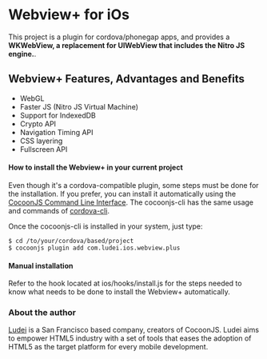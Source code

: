 # Webview+ for iOs #

This project is a plugin for cordova/phonegap apps, and provides a **WKWebView, a replacement for UIWebView that includes the Nitro JS engine.**.

## Webview+ Features, Advantages and Benefits  ##

* WebGL
* Faster JS (Nitro JS Virtual Machine)
* Support for IndexedDB 
* Crypto API
* Navigation Timing API
* CSS layering
* Fullscreen API

#### How to install the Webview+ in your current project ####

Even though it's a cordova-compatible plugin, some steps must be done for the installation. If you prefer, you can install it automatically using the [CocoonJS Command Line Interface](https://github.com/ludei/cocoonjs-cli). The cocoonjs-cli has the same usage and commands of [cordova-cli](https://github.com/apache/cordova-cli#project-commands).

Once the cocoonjs-cli is installed in your system, just type:

```
$ cd /to/your/cordova/based/project
$ cocoonjs plugin add com.ludei.ios.webview.plus
```

#### Manual installation  ####

Refer to the hook located at ios/hooks/install.js for the steps needed to know what needs to be done to install the Webview+ automatically.

### About the author ###

[Ludei](http://www.ludei.com) is a San Francisco based company, creators of CocoonJS. Ludei aims to empower HTML5 industry with a set of tools that eases the adoption of HTML5 as the target platform for every mobile development.